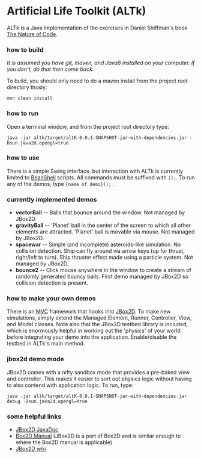 # Artificial Life Toolkit (ALTk) 

ALTk is a Java implementation of the exercises in Daniel Shiffman's book [The Nature of Code](http://natureofcode.com/book/preface/). 

### how to build
*It is assumed you have git, maven, and Java8 installed on your computer. If you don't, do that then come back.*

To build, you should only need to do a maven install from the project root directory thusly:

```mvn clean install```

### how to run
Open a terminal window, and from the project root directory type:

```java -jar altk/target/altK-0.0.1-SNAPSHOT-jar-with-dependencies.jar -Dsun.java2d.opengl=true```

### how to use
There is a simple Swing interface, but interaction with ALTk is currently limited to [BeanShell](http://www.beanshell.org/) scripts. All commands must be suffixed with ```();```. To run any of the demos, type ```{name of demo}();``` .

### currently implemented demos

* **vectorBall** -- Balls that bounce around the window. Not managed by JBox2D.
* **gravityBall** -- 'Planet' ball in the center of the screen to which all other elements are attracted. 'Planet' ball is movable via mouse. Not managed by JBox2D.
* **spacewar** -- Simple (and incomplete) asteroids-like simulation. No collision detection. Ship can fly around via arrow keys (up for thrust, right/left to turn). Ship thruster effect made using a particle system. Not managed by JBox2D.
* **bounce2** -- Click mouse anywhere in the window to create a stream of randomly generated bouncy balls. First demo managed by JBox2D so collision detection is present. 

### how to make your own demos
There is an [MVC](https://en.wikipedia.org/wiki/Model%E2%80%93view%E2%80%93controller) framework that hooks into [JBox2D](https://github.com/jbox2d/jbox2d). To make new simulations, simply extend the Managed Element, Runner, Controller, View, and Model classes. Note also that the JBox2D testbed library is included, which is enormously helpful in working out the 'physics' of your world before integrating your demo into the application. Enable/disable the testbed in ALTk's main method. 

### jbox2d demo mode
JBox2D comes with a nifty sandbox mode that provides a pre-baked view and controller. This makes it easier to sort out physics logic without having to also contend with application logic. To run, type:

```java -jar altk/target/altK-0.0.1-SNAPSHOT-jar-with-dependencies.jar debug -Dsun.java2d.opengl=true```


### some helpful links
* [JBox2D JavaDoc](http://trentcoder.github.io/JBox2D_JavaDoc/apidocs/)
* [Box2D Manual](http://box2d.org/manual.pdf) (JBox2D is a port of Box2D and is similar enough to where the Box2D manual is applicable)
* [JBox2D wiki](https://github.com/jbox2d/jbox2d/wiki)
